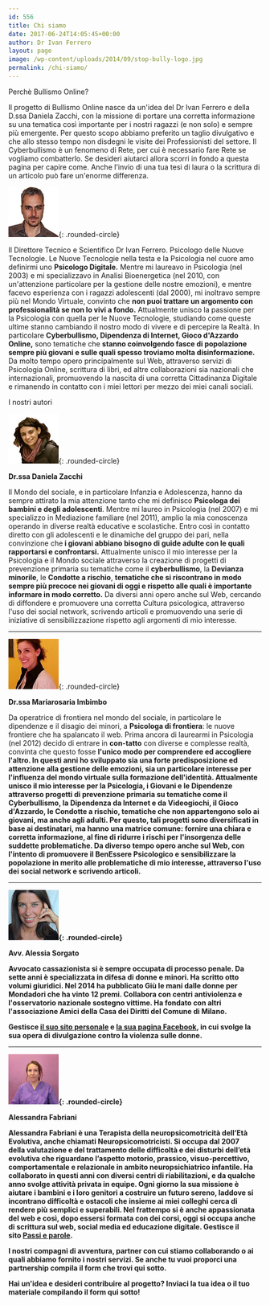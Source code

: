 ```yaml
---
id: 556
title: Chi siamo
date: 2017-06-24T14:05:45+00:00
author: Dr Ivan Ferrero
layout: page
image: /wp-content/uploads/2014/09/stop-bully-logo.jpg
permalink: /chi-siamo/
---
```


Perchè Bullismo Online?

Il progetto di Bullismo Online nasce da un'idea del Dr Ivan Ferrero e della D.ssa Daniela Zacchi, con la missione di portare una corretta informazione su una tematica così importante per i nostri ragazzi (e non solo) e sempre più emergente.
Per questo scopo abbiamo preferito un taglio divulgativo e che allo stesso tempo non disdegni le visite dei Professionisti del settore.
Il Cyberbullismo è un fenomeno di Rete, per cui è necessario fare Rete se vogliamo combatterlo.
Se desideri aiutarci allora scorri in fondo a questa pagina per capire come.
Anche l'invio di una tua tesi di laura o la scrittura di un articolo può fare un'enorme differenza.

![](/assets/images/Ivan-Ferrero-white-square.jpg){: .rounded-circle}

Il Direttore Tecnico e Scientifico Dr Ivan Ferrero.
Psicologo delle Nuove Tecnologie.
Le Nuove Tecnologie nella testa e la Psicologia nel cuore amo definirmi uno <strong>Psicologo Digitale.</strong>
Mentre mi laureavo in Psicologia (nel 2003) e mi specializzavo in Analisi Bioenergetica (nel 2010, con un'attenzione particolare per la gestione delle nostre emozioni), e mentre facevo esperienza con i ragazzi adolescenti (dal 2000), mi inoltravo sempre più nel Mondo Virtuale, convinto che <strong>non puoi trattare un argomento con professionalità se non lo vivi a fondo.</strong>
Attualmente unisco la passione per la Psicologia con quella per le Nuove Tecnologie, studiando come queste ultime stanno cambiando il nostro modo di vivere e di percepire la Realtà.
In particolare <strong>Cyberbullismo, Dipendenza di Internet, Gioco d'Azzardo Online,</strong> sono tematiche che <strong>stanno coinvolgendo fasce di popolazione sempre più giovani e sulle quali spesso troviamo molta disinformazione.</strong>
Da molto tempo opero principalmente sul Web, attraverso servizi di Psicologia Online, scrittura di libri, ed altre collaborazioni sia nazionali che internazionali, promuovendo la nascita di una corretta Cittadinanza Digitale e rimanendo in contatto con i miei lettori per mezzo dei miei canali sociali.

I nostri autori

![](/assets/images/Daniela-Zacchi.jpg){: .rounded-circle}

**Dr.ssa Daniela Zacchi**

Il Mondo del sociale, e in particolare Infanzia e Adolescenza, hanno da sempre attirato la mia attenzione tanto che mi definisco <strong>Psicologa dei bambini e degli adolescenti</strong>.
Mentre mi laureo in Psicologia (nel 2007) e mi specializzo in Mediazione familiare (nel 2011), amplio la mia conoscenza operando in diverse realtà educative e scolastiche. Entro così in contatto diretto con gli adolescenti e le dinamiche del gruppo dei pari, nella convinzione che<strong> i giovani abbiano bisogno di guide adulte con le quali rapportarsi e confrontarsi.</strong>
Attualmente unisco il mio interesse per la Psicologia e il Mondo sociale attraverso la creazione di progetti di prevenzione primaria su tematiche come il <strong>cyberbullismo</strong>, la <strong>Devianza minorile</strong>, le <strong>Condotte a rischio</strong>, <strong>tematiche che si riscontrano in modo sempre più precoce nei giovani di oggi e rispetto alle quali è importante informare in modo corretto.</strong>
Da diversi anni opero anche sul Web, cercando di diffondere e promuovere una corretta Cultura psicologica, attraverso l'uso dei social network, scrivendo articoli e promuovendo una serie di iniziative di sensibilizzazione rispetto agli argomenti di mio interesse.

---

![](/assets/images/Mariarosaria-Imbimbo.jpg){: .rounded-circle}

**Dr.ssa Mariarosaria Imbimbo**

Da operatrice di frontiera nel mondo del sociale, in particolare le dipendenze e il disagio dei minori, a <strong>Psicologa di frontiera</strong>: le nuove frontiere che ha spalancato il web.
Prima ancora di laurearmi in Psicologia (nel 2012) decido di entrare in <strong>con-tatto</strong> con diverse e complesse realtà, convinta che questo fosse <strong>l'unico modo per comprendere ed accogliere l'altro.
In questi anni ho sviluppato sia una forte predisposizione ed attenzione alla gestione delle emozioni, sia un particolare interesse per l'influenza del mondo virtuale sulla formazione dell'identità.
Attualmente unisco il mio interesse per la Psicologia, i Giovani e le Dipendenze attraverso progetti di prevenzione primaria su tematiche come il <strong>Cyberbullismo</strong>, la <strong>Dipendenza da Internet</strong> e da <strong>Videogiochi</strong>, il <strong>Gioco d'Azzardo</strong>, le <strong>Condotte a rischio</strong>, tematiche che non appartengono solo ai giovani, ma anche agli adulti.
Per questo, tali progetti sono diversificati in base ai destinatari, ma hanno una matrice comune: fornire una chiara e corretta informazione, al fine di ridurre i rischi per l'insorgenza delle suddette problematiche.
Da diverso tempo opero anche sul Web, con l'intento di promuovere il BenEssere Psicologico e sensibilizzare la popolazione in merito alle problematiche di mio interesse, attraverso l'uso dei social network e scrivendo articoli.

---

![](/assets/images/Alessia-Sorgato.jpg){: .rounded-circle}

**Avv. Alessia Sorgato**

Avvocato cassazionista si è sempre occupata di processo penale.
Da sette anni è specializzata in difesa di donne e minori.
Ha scritto otto volumi giuridici.
Nel 2014 ha pubblicato Giù le mani dalle donne per Mondadori che ha vinto 12 premi.
Collabora con centri antiviolenza e l'osservatorio nazionale sostegno vittime.
Ha fondato con altri l'associazione Amici della Casa dei Diritti del Comune di Milano.

Gestisce <a href="http://sorgato.it" target="_blank" rel="nofollow noopener noreferrer">il suo sito personale</a> e <a href="https://www.facebook.com/Donnecheimparanoadifendersi/" target="_blank" rel="nofollow noopener noreferrer">la sua pagina Facebook</a>, in cui svolge la sua opera di divulgazione contro la violenza sulle donne.

---

![](/assets/images/Alessandra-Fabriani.jpg){: .rounded-circle}

**Alessandra Fabriani**

Alessandra Fabriani è una <strong>Terapista della neuropsicomotricità dell’Età Evolutiva</strong>, anche chiamati Neuropsicomotricisti.
Si occupa dal 2007 della <strong>valutazione e del trattamento delle difficoltà e dei disturbi dell’età evolutiva</strong> che riguardano l’aspetto motorio, prassico, visuo-percettivo, comportamentale e relazionale in ambito neuropsichiatrico infantile.
Ha collaborato in questi anni con diversi centri di riabilitazioni, e da qualche anno svolge attività privata in equipe.
Ogni giorno la sua missione è aiutare i bambini e i loro genitori a <strong>costruire un futuro sereno</strong>, laddove si incontrano difficoltà e ostacoli che insieme ai miei colleghi cerca di rendere più semplici e superabili.
Nel frattempo si è anche appassionata del web e così, dopo essersi formata con dei corsi, oggi si occupa anche di scrittura sul web, social media ed educazione digitale.
Gestisce il sito <a href="http://www.passieparole.it/" target="_blank" rel="nofollow noopener">Passi e parole</a>.

I nostri compagni di avventura, partner con cui stiamo collaborando o ai quali abbiamo fornito i nostri servizi. Se anche tu vuoi proporci una partnership compila il form che trovi qui sotto.

Hai un'idea e desideri contribuire al progetto?
Inviaci la tua idea o il tuo materiale compilando il form qui sotto!
